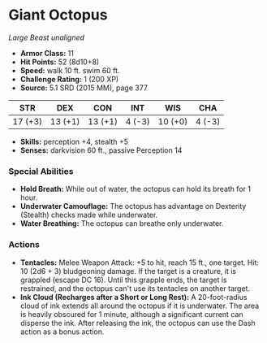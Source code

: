 # Giant Octopus

*Large* *Beast* *unaligned*

- **Armor Class:** 11
- **Hit Points:** 52 (8d10+8)
- **Speed:** walk 10 ft. swim 60 ft.
- **Challenge Rating:** 1 (200 XP)
- **Source:** 5.1 SRD (2015 MM), page 377

| STR | DEX | CON | INT | WIS | CHA |
| --- | --- | --- | --- | --- | --- |
| 17 (+3) | 13 (+1) | 13 (+1) | 4 (-3) | 10 (+0) | 4 (-3) |

- **Skills:** perception +4, stealth +5
- **Senses:** darkvision 60 ft., passive Perception 14

### Special Abilities

- **Hold Breath:** While out of water, the octopus can hold its breath for 1 hour.
- **Underwater Camouflage:** The octopus has advantage on Dexterity (Stealth) checks made while underwater.
- **Water Breathing:** The octopus can breathe only underwater.

### Actions

- **Tentacles:** Melee Weapon Attack: +5 to hit, reach 15 ft., one target. Hit: 10 (2d6 + 3) bludgeoning damage. If the target is a creature, it is grappled (escape DC 16). Until this grapple ends, the target is restrained, and the octopus can't use its tentacles on another target.
- **Ink Cloud (Recharges after a Short or Long Rest):** A 20-foot-radius cloud of ink extends all around the octopus if it is underwater. The area is heavily obscured for 1 minute, although a significant current can disperse the ink. After releasing the ink, the octopus can use the Dash action as a bonus action.


